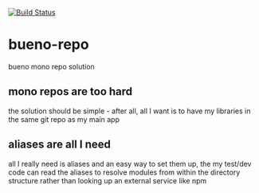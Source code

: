 [![Build
Status](https://travis-ci.com/bvellacott/bueno-repo.svg?branch=master&status=passed)](https://travis-ci.com/github/bvellacott/bueno-repo)
# bueno-repo
bueno mono repo solution

## mono repos are too hard
the solution should be simple - after all, all I want is to have my libraries in the same git repo as my main app

## aliases are all I need
all I really need is aliases and an easy way to set them up, the my test/dev code can read the aliases to resolve
modules from within the directory structure rather than looking up an external service like npm
